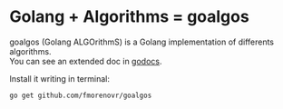 # Golang + Algorithms = goalgos

goalgos (Golang ALGOrithmS) is a Golang implementation of differents algorithms.  
You can see an extended doc in [godocs](https://godoc.org/github.com/fmorenovr/goalgos).

Install it writing in terminal:

    go get github.com/fmorenovr/goalgos

